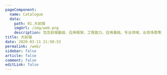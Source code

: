 ```yaml
---
pageComponent:
  name: Catalogue
  data:
    path: 01.大前端
    imgUrl: /img/web.png
    description: 包含前端基础、应用框架、工程能力、应用基础、专业领域、业务场景等方向
title: 大前端
date: 2020-03-11 21:50:53
permalink: /web/
sidebar: false
article: false
comment: false
editLink: false
---
```

